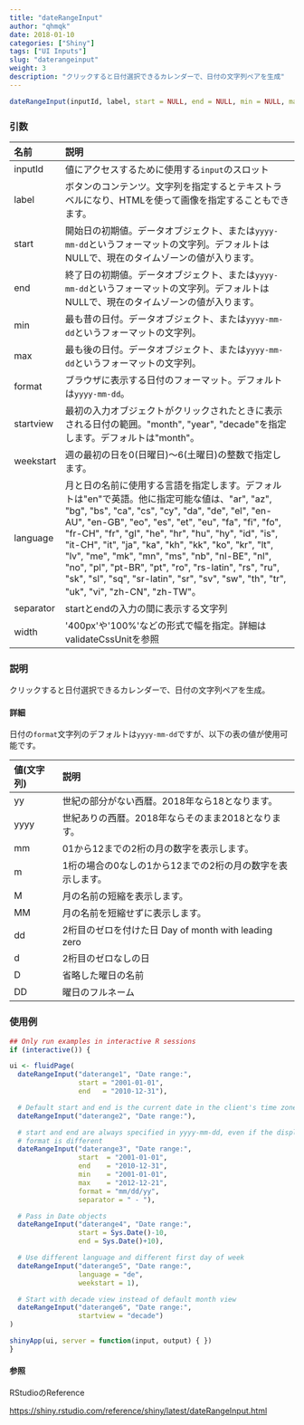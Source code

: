 ```yaml
---
title: "dateRangeInput"
author: "qhmqk"
date: 2018-01-10
categories: ["Shiny"]
tags: ["UI Inputs"]
slug: "daterangeinput"
weight: 3
description: "クリックすると日付選択できるカレンダーで、日付の文字列ペアを生成"
---
```


```r
dateRangeInput(inputId, label, start = NULL, end = NULL, min = NULL, max = NULL, format = "yyyy-mm-dd", startview = "month", weekstart = 0, language = "en", separator = " to ", width = NULL)
```

### 引数

|名前|説明|
|:--|:--|
|inputId|値にアクセスするために使用する`input`のスロット|
|label|ボタンのコンテンツ。文字列を指定するとテキストラベルになり、HTMLを使って画像を指定することもできます。|
|start|開始日の初期値。データオブジェクト、または`yyyy-mm-dd`というフォーマットの文字列。デフォルトはNULLで、現在のタイムゾーンの値が入ります。|
|end|終了日の初期値。データオブジェクト、または`yyyy-mm-dd`というフォーマットの文字列。デフォルトはNULLで、現在のタイムゾーンの値が入ります。|
|min|最も昔の日付。データオブジェクト、または`yyyy-mm-dd`というフォーマットの文字列。|
|max|最も後の日付。データオブジェクト、または`yyyy-mm-dd`というフォーマットの文字列。|
|format|ブラウザに表示する日付のフォーマット。デフォルトは`yyyy-mm-dd`。|
|startview|最初の入力オブジェクトがクリックされたときに表示される日付の範囲。"month", "year", "decade"を指定します。デフォルトは"month"。|
|weekstart|週の最初の日を0(日曜日)～6(土曜日)の整数で指定します。|
|language|月と日の名前に使用する言語を指定します。デフォルトは"en"で英語。他に指定可能な値は、"ar", "az", "bg", "bs", "ca", "cs", "cy", "da", "de", "el", "en-AU", "en-GB", "eo", "es", "et", "eu", "fa", "fi", "fo", "fr-CH", "fr", "gl", "he", "hr", "hu", "hy", "id", "is", "it-CH", "it", "ja", "ka", "kh", "kk", "ko", "kr", "lt", "lv", "me", "mk", "mn", "ms", "nb", "nl-BE", "nl", "no", "pl", "pt-BR", "pt", "ro", "rs-latin", "rs", "ru", "sk", "sl", "sq", "sr-latin", "sr", "sv", "sw", "th", "tr", "uk", "vi", "zh-CN", "zh-TW"。|
|separator|startとendの入力の間に表示する文字列|
|width|'400px'や'100%'などの形式で幅を指定。詳細はvalidateCssUnitを参照|

### 説明

クリックすると日付選択できるカレンダーで、日付の文字列ペアを生成。

#### 詳細

日付の`format`文字列のデフォルトは`yyyy-mm-dd`ですが、以下の表の値が使用可能です。

|値(文字列)|説明|
|:--|:--|
|yy|世紀の部分がない西暦。2018年なら18となります。|
|yyyy|世紀ありの西暦。2018年ならそのまま2018となります。|
|mm|01から12までの2桁の月の数字を表示します。|
|m|1桁の場合の0なしの1から12までの2桁の月の数字を表示します。|
|M|月の名前の短縮を表示します。|
|MM|月の名前を短縮せずに表示します。|
|dd|2桁目のゼロを付けた日 Day of month with leading zero|
|d|2桁目のゼロなしの日|
|D|省略した曜日の名前|
|DD|曜日のフルネーム|

### 使用例

```r
## Only run examples in interactive R sessions
if (interactive()) {

ui <- fluidPage(
  dateRangeInput("daterange1", "Date range:",
                 start = "2001-01-01",
                 end   = "2010-12-31"),

  # Default start and end is the current date in the client's time zone
  dateRangeInput("daterange2", "Date range:"),

  # start and end are always specified in yyyy-mm-dd, even if the display
  # format is different
  dateRangeInput("daterange3", "Date range:",
                 start  = "2001-01-01",
                 end    = "2010-12-31",
                 min    = "2001-01-01",
                 max    = "2012-12-21",
                 format = "mm/dd/yy",
                 separator = " - "),

  # Pass in Date objects
  dateRangeInput("daterange4", "Date range:",
                 start = Sys.Date()-10,
                 end = Sys.Date()+10),

  # Use different language and different first day of week
  dateRangeInput("daterange5", "Date range:",
                 language = "de",
                 weekstart = 1),

  # Start with decade view instead of default month view
  dateRangeInput("daterange6", "Date range:",
                 startview = "decade")
)

shinyApp(ui, server = function(input, output) { })
}
```

#### 参照

RStudioのReference

https://shiny.rstudio.com/reference/shiny/latest/dateRangeInput.html